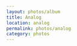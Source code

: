 ```yaml
---
layout: photos/album
title: Analog
location: analog
permalink: photos/analog
category: photos
---
```

